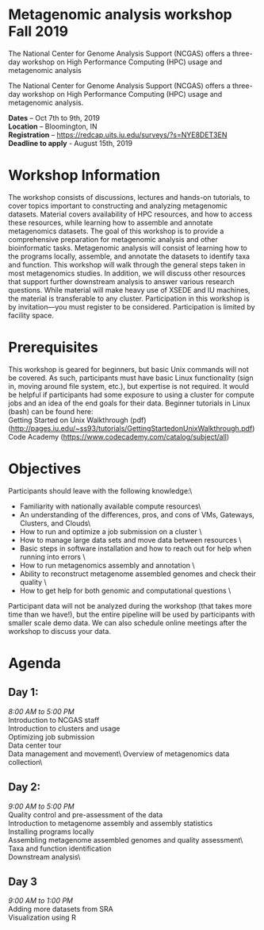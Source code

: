 # Metagenomic analysis workshop Fall 2019
The National Center for Genome Analysis Support (NCGAS) offers a three-day workshop on High Performance Computing (HPC) usage and metagenomic analysis

The National Center for Genome Analysis Support (NCGAS) offers a three-day workshop on High Performance Computing (HPC) usage and metagenomic analysis. 

**Dates** – Oct 7th to 9th, 2019 \
**Location** – Bloomington, IN \
**Registration** – https://redcap.uits.iu.edu/surveys/?s=NYE8DET3EN \
**Deadline to apply** - August 15th, 2019 

# Workshop Information 
The workshop consists of discussions, lectures and hands-on tutorials, to cover topics important to constructing and analyzing metagenomic datasets. Material covers availability of HPC resources, and how to access these resources, while learning how to assemble and annotate metagenomics datasets. The goal of this workshop is to provide a comprehensive preparation for metagenomic analysis and other bioinformatic tasks. 
Metagenomic analysis will consist of learning how to the programs locally, assemble, and annotate the datasets to identify taxa and function. This workshop will walk through the general steps taken in most metagenomics studies. In addition, we will discuss other resources that support further downstream analysis to answer various research questions. While material will make heavy use of XSEDE and IU machines, the material is transferable to any cluster.
Participation in this workshop is by invitation—you must register to be considered. Participation is limited by facility space.

# Prerequisites
This workshop is geared for beginners, but basic Unix commands will not be covered. As such, participants must have basic Linux functionality (sign in, moving around file system, etc.), but expertise is not required. It would be helpful if participants had some exposure to using a cluster for compute jobs and an idea of the end goals for their data.
Beginner tutorials in Linux (bash) can be found here: \
Getting Started on Unix Walkthrough (pdf) (http://pages.iu.edu/~ss93/tutorials/GettingStartedonUnixWalkthrough.pdf)\
Code Academy (https://www.codecademy.com/catalog/subject/all) 

# Objectives
Participants should leave with the following knowledge:\
- Familiarity with nationally available compute resources\
- An understanding of the differences, pros, and cons of VMs, Gateways, Clusters, and Clouds\
- How to run and optimize a job submission on a cluster \
- How to manage large data sets and move data between resources \
- Basic steps in software installation and how to reach out for help when running into errors \
- How to run metagenomics assembly and annotation \
- Ability to reconstruct metagenome assembled genomes and check their quality \
- How to get help for both genomic and computational questions \

Participant data will not be analyzed during the workshop (that takes more time than we have!), but the entire pipeline will be used by participants with smaller scale demo data. We can also schedule online meetings after the workshop to discuss your data. 

# Agenda
## Day 1: 
*8:00 AM to 5:00 PM* \
Introduction to NCGAS staff \
Introduction to clusters and usage\
Optimizing job submission \
Data center tour\
Data management and movement\ 
Overview of metagenomics data collection\

## Day 2: 
*9:00 AM to 5:00 PM* \
Quality control and pre-assessment of the data\
Introduction to metagenome assembly and assembly statistics\
Installing programs locally \
Assembling metagenome assembled genomes and quality assessment\ 
Taxa and function identification\
Downstream analysis\

## Day 3 
*9:00 AM to 1:00 PM*\
Adding more datasets from SRA\
Visualization using R 
 

